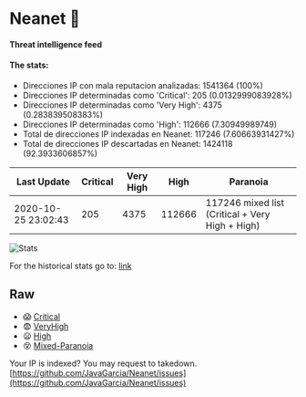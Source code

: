 # Neanet :hocho:
#### Threat intelligence feed
#### The stats:

- Direcciones IP con mala reputacion analizadas: 1541364 (100%)
- Direcciones IP determinadas como 'Critical':  205 (0.0132999083928%)
- Direcciones IP determinadas como 'Very High':  4375 (0.283839508383%)
- Direcciones IP determinadas como 'High':  112666 (7.30949989749)
- Total de direcciones IP indexadas en Neanet:  117246 (7.60663931427%)
- Total de direcciones IP descartadas en Neanet:  1424118 (92.3933606857%)

| Last Update | Critical | Very High | High | Paranoia |
| --- | --- | --- | --- | --- |
| 2020-10-25 23:02:43 | 205 | 4375 | 112666 | 117246 mixed list (Critical + Very High + High)|

![Stats](https://docs.google.com/spreadsheets/d/e/2PACX-1vSnaNMIXVabIpDJjufMlzH7poXnshF3mgd8Is1g9ytUEzVsP5my4Trn8f-xkoLLQ38xpL3HtmUexLo6/pubchart?oid=501124687&format=image)

For the historical stats go to: [link](/stats.csv)
## Raw
- :scream: [Critical](https://raw.githubusercontent.com/JavaGarcia/Neanet/master/blacklists/neanet_critical.txt)
- :fearful: [VeryHigh](https://raw.githubusercontent.com/JavaGarcia/Neanet/master/blacklists/neanet_veryHigh.txtt)
- :frowning: [High](https://raw.githubusercontent.com/JavaGarcia/Neanet/master/blacklists/neanet_high.txt)
- :dizzy_face: [Mixed-Paranoia](https://raw.githubusercontent.com/JavaGarcia/Neanet/master/blacklists/neanet_all.txt)


Your IP is indexed? You may request to takedown. [https://github.com/JavaGarcia/Neanet/issues](https://github.com/JavaGarcia/Neanet/issues)






































































































































































































































































































































































































































































































































































































































































































































































































































































































































































































































































































































































































































































































































































































































































































































































































































































































































